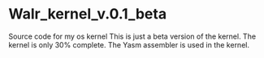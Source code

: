 # Walr_kernel_v.0.1_beta
Source code for my os kernel
This is just a beta version of the kernel. The kernel is only 30% complete. 
The Yasm assembler is used in the kernel.
